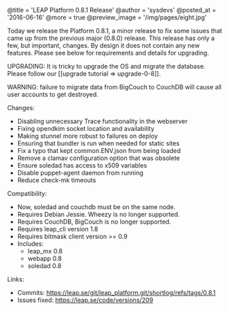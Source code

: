 @title = 'LEAP Platform 0.8.1 Release'
@author = 'sysdevs'
@posted_at = '2016-06-16'
@more = true
@preview_image = '/img/pages/eight.jpg'

Today we release the Platform 0.8.1, a minor release to fix some issues that came up from the previous major (0.8.0) release. This release has only a few, but important, changes. By design it does not contain any new features. Please see below for requirements and details for upgrading.

UPGRADING: It is tricky to upgrade the OS and migrate the database. Please follow our [[upgrade tutorial => upgrade-0-8]].

WARNING: failure to migrate data from BigCouch to CouchDB will cause all user accounts to get destroyed.

Changes:

* Disabling unnecessary Trace functionality in the webserver
* Fixing opendkim socket location and availability
* Making stunnel more robust to failures on deploy
* Ensuring that bundler is run when needed for static sites
* Fix a typo that kept common.ENV.json from being loaded
* Remove a clamav configuration option that was obsolete 
* Ensure soledad has access to x509 variables
* Disable puppet-agent daemon from running
* Reduce check-mk timeouts

Compatibility:

* Now, soledad and couchdb must be on the same node.
* Requires Debian Jessie. Wheezy is no longer supported.
* Requires CouchDB, BigCouch is no longer supported.
* Requires leap_cli version 1.8
* Requires bitmask client version >= 0.9
* Includes:
  * leap_mx 0.8
  * webapp 0.8
  * soledad 0.8


Links:

* Commits: https://leap.se/git/leap_platform.git/shortlog/refs/tags/0.8.1
* Issues fixed: https://leap.se/code/versions/209

